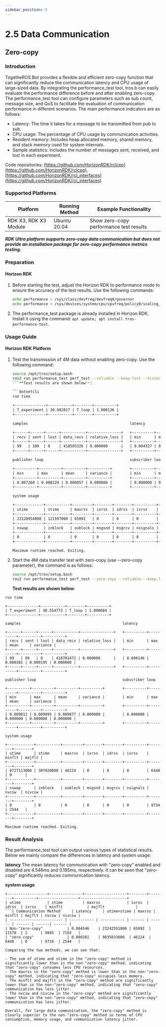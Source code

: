 ```yaml
---
sidebar_position: 5
---
```

# 2.5 Data Communication

## Zero-copy

### Introduction

TogetheROS.Bot provides a flexible and efficient zero-copy function that can significantly reduce the communication latency and CPU usage of large-sized data. By integrating the performance_test tool, tros.b can easily evaluate the performance difference before and after enabling zero-copy. The performance_test tool can configure parameters such as sub count, message size, and QoS to facilitate the evaluation of communication performance in different scenarios. The main performance indicators are as follows:

- Latency: The time it takes for a message to be transmitted from pub to sub.
- CPU usage: The percentage of CPU usage by communication activities.
- Resident memory: Includes heap allocated memory, shared memory, and stack memory used for system internals.
- Sample statistics: Includes the number of messages sent, received, and lost in each experiment.

Code repositories: [https://github.com/HorizonRDK/rclcpp](https://github.com/HorizonRDK/rclcpp), [https://github.com/HorizonRDK/rcl_interfaces](https://github.com/HorizonRDK/rcl_interfaces)

### Supported Platforms

| Platform    | Running Method      | Example Functionality                       |
| ------- | ------------ | ------------------------------ |
| RDK X3, RDK X3 Module | Ubuntu 20.04 | Show zero-copy performance test results |

***RDK Ultra platform supports zero-copy data communication but does not provide an installation package for zero-copy performance metrics testing.***

### Preparation

#### Horizon RDK

1. Before starting the test, adjust the Horizon RDK to performance mode to ensure the accuracy of the test results. Use the following commands:

   ```bash
   echo performance > /sys/class/devfreq/devfreq0/governor
   echo performance > /sys/devices/system/cpu/cpufreq/policy0/scaling_governor 
   ```

2. The performance_test package is already installed in Horizon RDK. Install it using the command: `apt update; apt install tros-performance-test`.

### Usage Guide

#### Horizon RDK Platform

1. Test the transmission of 4M data without enabling zero-copy. Use the following command:

    ```bash
    source /opt/tros/setup.bash
    ros2 run performance_test perf_test --reliable --keep-last --history-depth 10 -s 1 -m Array4m -r 100 --max-runtime 30
    ```**Test results are shown below**:

    ```dotnetcli
    run time

    +--------------+-----------+--------+----------+
    | T_experiment | 30.982817 | T_loop | 1.000126 |
    +--------------+-----------+--------+----------+

    samples                                              latency

    +------+------+------+-----------+---------------+   +----------+----------+----------+----------+
    | recv | sent | lost | data_recv | relative_loss |   | min      | max      | mean     | variance |
    +------+------+------+-----------+---------------+   +----------+----------+----------+----------+
    | 99   | 100  | 0    | 418505326 | 0.000000      |   | 0.004327 | 0.005605 | 0.004546 | 0.000000 |
    +------+------+------+-----------+---------------+   +----------+----------+----------+----------+

    publisher loop                                       subscriber loop

    +----------+----------+----------+----------+        +----------+----------+----------+----------+
    | min      | max      | mean     | variance |        | min      | max      | mean     | variance |
    +----------+----------+----------+----------+        +----------+----------+----------+----------+
    | 0.007260 | 0.008229 | 0.008057 | 0.000000 |        | 0.000000 | 0.000000 | 0.000000 | 0.000000 |
    +----------+----------+----------+----------+        +----------+----------+----------+----------+

    system usage

    +-------------+-----------+---------+--------+--------+----------+--------+--------+
    | utime       | stime     | maxrss  | ixrss  | idrss  | isrss    | minflt | majflt |
    +-------------+-----------+---------+--------+--------+----------+--------+--------+
    | 23120954000 | 121597000 | 65092   | 0      | 0      | 0        | 11578  | 2      |
    +-------------+-----------+---------+--------+--------+----------+--------+--------+
    | nswap       | inblock   | oublock | msgsnd | msgrcv | nsignals | nvcsw  | nivcsw |
    +-------------+-----------+---------+--------+--------+----------+--------+--------+
    | 0           | 0         | 0       | 0      | 0      | 0        | 9885   | 7193   |
    +-------------+-----------+---------+--------+--------+----------+--------+--------+

    Maximum runtime reached. Exiting.
    ```

2. Start the 4M data transfer test with zero-copy (use --zero-copy parameter), the command is as follows:

      ```bash
      source /opt/tros/setup.bash
      ros2 run performance_test perf_test --zero-copy --reliable --keep-last --history-depth 10 -s 1 -m Array4m -r 100 --max-runtime 30
      ```

    **Test results are shown below**:
```dotnetcli
run time

+--------------+-----------+--------+----------+
| T_experiment | 30.554773 | T_loop | 1.000084 |
+--------------+-----------+--------+----------+

samples                                              latency

+------+------+------+-----------+---------------+   +----------+----------+----------+----------+
| recv | sent | lost | data_recv | relative_loss |   | min      | max      | mean     | variance |
+------+------+------+-----------+---------------+   +----------+----------+----------+----------+
| 99   | 99   | 0    | 418701472 | 0.000000      |   | 0.000146 | 0.000381 | 0.000195 | 0.000000 |
+------+------+------+-----------+---------------+   +----------+----------+----------+----------+

publisher loop                                       subscriber loop

+----------+----------+----------+----------+        +----------+----------+----------+----------+
| min      | max      | mean     | variance |        | min      | max      | mean     | variance |
+----------+----------+----------+----------+        +----------+----------+----------+----------+
| 0.009812 | 0.009895 | 0.009877 | 0.000000 |        | 0.000000 | 0.000000 | 0.000000 | 0.000000 |
+----------+----------+----------+----------+        +----------+----------+----------+----------+

system usage

+------------+-----------+---------+--------+--------+----------+--------+--------+
| utime      | stime     | maxrss  | ixrss  | idrss  | isrss    | minflt | majflt |
+------------+-----------+---------+--------+--------+----------+--------+--------+
| 8727113000 | 307920000 | 46224   | 0      | 0      | 0        | 6440   | 0      |
+------------+-----------+---------+--------+--------+----------+--------+--------+
| nswap      | inblock   | oublock | msgsnd | msgrcv | nsignals | nvcsw  | nivcsw |
+------------+-----------+---------+--------+--------+----------+--------+--------+
| 0          | 0         | 0       | 0      | 0      | 0        | 9734   | 2544   |
+------------+-----------+---------+--------+--------+----------+--------+--------+

Maximum runtime reached. Exiting.
```


### Result Analysis

The performance_test tool can output various types of statistical results. Below we mainly compare the differences in latency and system usage:

**latency**
The mean latency for communication with "zero-copy" enabled and disabled are 4.546ms and 0.195ms, respectively. It can be seen that "zero-copy" significantly reduces communication latency.

**system usage**

```dotnetcli
+------------------+---------------+-------------------+--------+--------+----------+------------------+---------------------+
| utime            | stime         | maxrss            | ixrss  | idrss  | isrss    | minflt           | majflt              |
```| Communication Method     | Latency     | utime+stime | maxrss | minflt | majflt | nvcsw | nivcsw |
| ------------------------ | ----------- | ----------- | ------ | ------ | ------ | ------| ------ |
| Non-"zero-copy"           | 0.004546    | 23242551000 | 65092  | 11578  | 2      | 9885  | 7193   |
| "zero-copy"               | 0.000381    | 9035033000  | 46224  | 6440   | 0      | 9734  | 2544   |

Comparing the two methods, we can see that:

- The sum of utime and stime in the "zero-copy" method is significantly lower than in the non-"zero-copy" method, indicating that "zero-copy" consumes less CPU resources.
- The maxrss in the "zero-copy" method is lower than in the non-"zero-copy" method, indicating that "zero-copy" occupies less memory.
- The minflt and majflt in the "zero-copy" method are significantly lower than in the non-"zero-copy" method, indicating that "zero-copy" communication has less jitter.
- The nvcsw and nivcsw in the "zero-copy" method are significantly lower than in the non-"zero-copy" method, indicating that "zero-copy" communication has less jitter.

Overall, for large data communication, the "zero-copy" method is clearly superior to the non-"zero-copy" method in terms of CPU consumption, memory usage, and communication latency jitter.